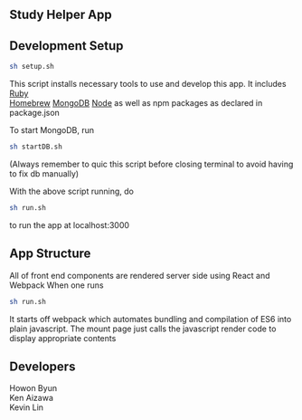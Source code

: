 Study Helper App
---
## Development Setup
```bash
sh setup.sh
```
This script installs necessary tools to use and develop this app. It includes <br />
[Ruby](https://www.ruby-lang.org/en/)<br />
[Homebrew](http://brew.sh/)
[MongoDB](https://www.mongodb.org/)
[Node](https://nodejs.org/en/)
as well as npm packages as declared in package.json

To start MongoDB, run
```bash
sh startDB.sh
```
(Always remember to quic this script before closing terminal to avoid having to fix db manually)

With the above script running, do
```bash
sh run.sh
```
to run the app at localhost:3000

## App Structure
All of front end components are rendered server side using React and Webpack
When one runs 
```bash
sh run.sh
```
It starts off webpack which automates bundling and compilation of ES6 into 
plain javascript. The mount page just calls the javascript render code
to display appropriate contents

## Developers
Howon Byun <br />
Ken Aizawa <br />
Kevin Lin <br />
